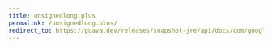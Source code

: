 ```yaml
---
title: unsignedlong.plus
permalink: /unsignedlong.plus/
redirect_to: https://guava.dev/releases/snapshot-jre/api/docs/com/google/common/primitives/UnsignedLong.html#plus-com.google.common.primitives.UnsignedLong-
---
```

